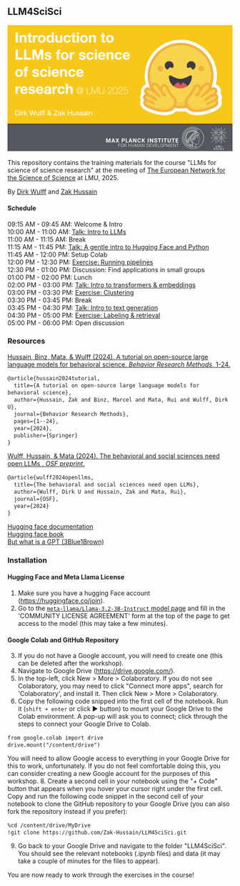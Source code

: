 ## LLM4SciSci

![cover image](cover_scisci.png)

This repository contains the training materials for the course "LLMs for science of science research" at the meeting of [The European Network for the Science of Science](https://euroscisci.net/) at LMU, 2025.

By [Dirk Wulff](https://www.mpib-berlin.mpg.de/person/93374/2549) and [Zak Hussain](https://zak-hussain.github.io/)

#### Schedule
<font style="font-size:10">09:15 AM - 09:45 AM: Welcome & Intro<br>
10:00 AM - 11:00 AM: [Talk: Intro to LLMs](slides/intro.pdf)<br>
11:00 AM - 11:15 AM: Break<br>
11:15 AM - 11:45 PM: [Talk: A gentle intro to Hugging Face and Python](slides/python_HF.pdf)<br>
11:45 AM - 12:00 PM: Setup Colab<br>
12:00 PM - 12:30 PM: [Exercise: Running pipelines](1_pipelines.ipynb)<br>
12:30 PM - 01:00 PM: Discussion: Find applications in small groups<br>
01:00 PM - 02:00 PM: Lunch<br>
02:00 PM - 03:00 PM: [Talk: Intro to transformers & embeddings](slides/embeddings.pdf)<br>
03:00 PM - 03:30 PM: [Exercise: Clustering](2_clustering.ipynb)<br>
03:30 PM - 03:45 PM: Break<br>
03:45 PM - 04:30 PM: [Talk: Intro to text generation](slides/textgen.pdf)<br>
04:30 PM - 05:00 PM: [Exercise: Labeling & retrieval](3_labeling_retrieval.ipynb)<br>
05:00 PM - 06:00 PM: Open discussion<br>

### Resources
<a href="https://doi.org/10.3758/s13428-024-02455-8">Hussain, Binz, Mata, & Wulff (2024). A tutorial on open-source large language models for behavioral science. *Behavior Research Methods*, 1-24.
</a>
```
@article{hussain2024tutorial,
  title={A tutorial on open-source large language models for behavioral science},
  author={Hussain, Zak and Binz, Marcel and Mata, Rui and Wulff, Dirk U},
  journal={Behavior Research Methods},
  pages={1--24},
  year={2024},
  publisher={Springer}
}
```
<a href="https://osf.io/preprints/osf/ybvzs_v1">Wulff, Hussain, & Mata (2024). The behavioral and social sciences need open LLMs
. *OSF preprint*.
</a>
```
@article{wulff2024openllms,
  title={The behavioral and social sciences need open LLMs},
  author={Wulff, Dirk U and Hussain, Zak and Mata, Rui},
  journal={OSF},
  year={2024}
}
```
[Hugging face documentation](https://huggingface.co/docs)<br>
[Hugging face book](https://transformersbook.com/)<br>
[But what is a GPT (3Blue1Brown)](https://www.youtube.com/watch?v=wjZofJX0v4M&list=PLZHQObOWTQDNU6R1_67000Dx_ZCJB-3pi&index=5)<br>

### Installation

#### Hugging Face and Meta Llama License
1. Make sure you have a hugging Face account (https://huggingface.co/join).
2. Go to the [`meta-llama/Llama-3.2-3B-Instruct` model page](https://huggingface.co/meta-llama/Llama-3.2-3B-Instruct) and fill in the 'COMMUNITY LICENSE AGREEMENT' form at the top of the page to get access to the model (this may take a few minutes).

#### Google Colab and GitHub Repository
3. If you do not have a Google account, you will need to create one (this can be deleted after the workshop).
4. Navigate to Google Drive (https://drive.google.com/).
5. In the top-left, click New > More > Colaboratory. If you do not see Colaboratory, you may need to click "Connect more apps", 
search for 'Colaboratory', and install it. Then click New > More > Colaboratory.
6. Copy the following code snipped into the first cell of the notebook. Run it (```shift + enter``` or click &#9658; button) to mount your Google Drive to the Colab environment.
A pop-up will ask you to connect; click through the steps to connect your Google Drive to Colab. 
```
from google.colab import drive
drive.mount("/content/drive")
```
You will need to allow Google access to everything in your Google Drive for this to work, unfortunately. If you do not feel comfortable doing this, you can consider creating a new Google account for the purposes of this workshop. 
8. Create a second cell in your notebook using the "+ Code" button that appears when you hover your cursor right under the first cell. Copy and run the following code snippet in the second cell of your notebook to clone the GitHub repository to your Google Drive (you can also fork the repository instead if you prefer):
```
%cd /content/drive/MyDrive
!git clone https://github.com/Zak-Hussain/LLM4SciSci.git
```
9. Go back to your Google Drive and navigate to the folder "LLM4SciSci". You should see the relevant notebooks (.ipynb files) and data (it may take  a couple of minutes for the files to appear).

You are now ready to work through the exercises in the course! 
